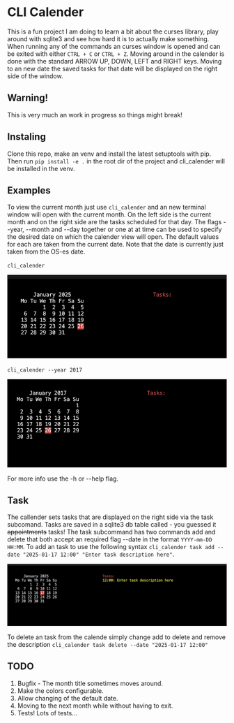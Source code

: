 # CLI Calender
This is a fun project I am doing to learn a bit about the curses library, play around with sqlite3 and see how hard it is to actually make something. When running any of the commands an curses window is opened and can be exited with either `CTRL + C` or `CTRL + Z`. Moving around in the calender is done with the standard ARROW UP, DOWN, LEFT and RIGHT keys. Moving to an new date the saved tasks for that date  will be displayed on the right side of the window.

## Warning!
This is very much an work in progress so things might break!

## Instaling
Clone this repo, make an venv and install the latest setuptools with pip.
Then run `pip install -e .` in the root dir of the project and cli_calender will be installed in the venv.

## Examples
To view the current month just use `cli_calender` and an new terminal window will open with the current month.
On the left side is the current month and on the right side are the tasks scheduled for that day.
The flags --year, --month and --day together or one at at time can be used to specify the desired date on which the calender view will open.
The default values for each are taken from the current date. Note that the date is currently just taken from the OS-es date.

`cli_calender`

![example_1](./examples/cli_calender_example_1.png)

`cli_calender --year 2017`

![example_2](./examples/cli_calender_example_2.png)


For more info use the -h or --help flag.

## Task
The callender sets tasks that are displayed on the right side via the task subcomand.
Tasks are saved in a sqlite3 db table called - you guessed it ~~appointments~~ tasks!
The task subcommand has two commands add and delete that both accept an required flag --date in the format `YYYY-mm-DD HH:MM`.
To add an task to use the following syntax `cli_calender task add --date "2025-01-17 12:00" "Enter task description here"`.

![example_3](./examples/cli_calender_example_3.png)

To delete an task from the calende simply change add to delete and remove the description
`cli_calender task delete --date "2025-01-17 12:00"`


## TODO
1. Bugfix - The month title sometimes moves around.
2. Make the colors configurable. 
3. Allow changing of the default date.
4. Moving to the next month while without having to exit.
5. Tests! Lots of tests...